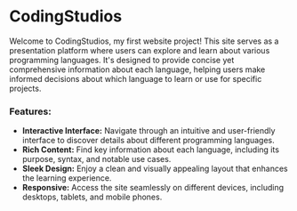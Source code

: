 # CodingStudios

Welcome to CodingStudios, my first website project! This site serves as a presentation platform where users can explore and learn about various programming languages. It's designed to provide concise yet comprehensive information about each language, helping users make informed decisions about which language to learn or use for specific projects.


### Features:

-   **Interactive Interface:** Navigate through an intuitive and user-friendly interface to discover details about different programming languages.
-   **Rich Content:** Find key information about each language, including its purpose, syntax, and notable use cases.
-   **Sleek Design:** Enjoy a clean and visually appealing layout that enhances the learning experience.
-   **Responsive:** Access the site seamlessly on different devices, including desktops, tablets, and mobile phones.
